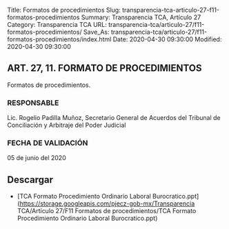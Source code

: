 Title: Formatos de procedimientos
Slug: transparencia-tca-articulo-27-f11-formatos-procedimientos
Summary: Transparencia TCA, Artículo 27
Category: Transparencia TCA
URL: transparencia-tca/articulo-27/f11-formatos-procedimientos/
Save_As: transparencia-tca/articulo-27/f11-formatos-procedimientos/index.html
Date: 2020-04-30 09:30:00
Modified: 2020-04-30 09:30:00


## ART. 27, 11. FORMATO DE PROCEDIMIENTOS

Formatos de procedimientos.

### RESPONSABLE

Lic. Rogelio Padilla Muñoz, Secretario General de Acuerdos del Tribunal de Conciliación y Arbitraje del Poder Judicial

### FECHA DE VALIDACIÓN

05 de junio del 2020


## Descargar


* [TCA Formato Procedimiento Ordinario Laboral Burocratico.ppt](https://storage.googleapis.com/pjecz-gob-mx/Transparencia TCA/Artículo 27/F11 Formatos de procedimientos/TCA Formato Procedimiento Ordinario Laboral Burocratico.ppt)


